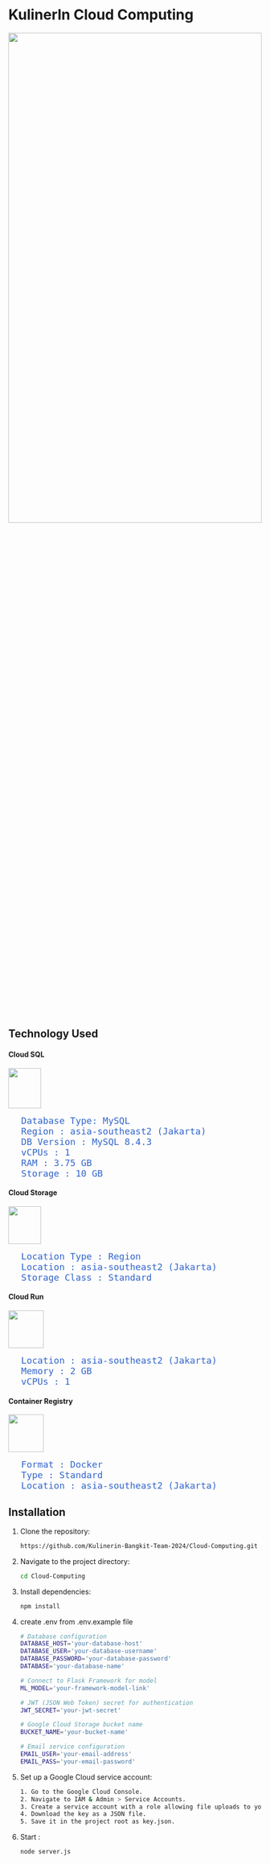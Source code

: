 # KulinerIn Cloud Computing

<img src="https://github.com/user-attachments/assets/51baabe0-5054-47ec-bacf-4788182e28cc" width="100%" height="50%">

## Technology Used

#### Cloud SQL
<img src="https://github.com/user-attachments/assets/48a4947e-5f04-465e-920a-9e0b783f39a4" width="65px" height="80px">
<br><pre>
   <span style="font-size: 18px; color: #3366cc;">Database Type: MySQL</span>
   <span style="font-size: 18px; color: #3366cc;">Region : asia-southeast2 (Jakarta)</span>
   <span style="font-size: 18px; color: #3366cc;">DB Version : MySQL 8.4.3</span>
   <span style="font-size: 18px; color: #3366cc;">vCPUs : 1 </span>
   <span style="font-size: 18px; color: #3366cc;">RAM : 3.75 GB </span>
   <span style="font-size: 18px; color: #3366cc;">Storage : 10 GB </span>
</pre>

#### Cloud Storage
<img src="https://github.com/user-attachments/assets/20dca4e9-c90f-4407-ba19-f8e26904be7d" width="65px" height="75px">
<br>
<pre>
   <span style="font-size: 18px; color: #3366cc;">Location Type : Region </span>
   <span style="font-size: 18px; color: #3366cc;">Location : asia-southeast2 (Jakarta)</span>
   <span style="font-size: 18px; color: #3366cc;">Storage Class : Standard</span>
</pre>

#### Cloud Run
<img src="https://github.com/user-attachments/assets/923f743f-7692-422a-9de1-c15758396fa2" width="70px" height="75px">
<br>
<pre>
   <span style="font-size: 18px; color: #3366cc;">Location : asia-southeast2 (Jakarta) </span>
   <span style="font-size: 18px; color: #3366cc;">Memory : 2 GB </span>
   <span style="font-size: 18px; color: #3366cc;">vCPUs : 1 </span>
</pre>

#### Container Registry
<img src="https://github.com/user-attachments/assets/fafa3fa6-7621-41c1-9eae-68f6902ef33b" width="70px" height="75px">
<br>
<pre>
   <span style="font-size: 18px; color: #3366cc;">Format : Docker</span>
   <span style="font-size: 18px; color: #3366cc;">Type : Standard</span>
   <span style="font-size: 18px; color: #3366cc;">Location : asia-southeast2 (Jakarta)</span>
</pre>

## Installation

1. Clone the repository:

   ```bash
   https://github.com/Kulinerin-Bangkit-Team-2024/Cloud-Computing.git

2. Navigate to the project directory:

   ```bash
   cd Cloud-Computing

3. Install dependencies:

   ```bash
   npm install

4. create .env from .env.example file

   ```bash
   # Database configuration
   DATABASE_HOST='your-database-host'
   DATABASE_USER='your-database-username'
   DATABASE_PASSWORD='your-database-password'
   DATABASE='your-database-name'
   
   # Connect to Flask Framework for model
   ML_MODEL='your-framework-model-link'
   
   # JWT (JSON Web Token) secret for authentication
   JWT_SECRET='your-jwt-secret'
   
   # Google Cloud Storage bucket name
   BUCKET_NAME='your-bucket-name'
   
   # Email service configuration
   EMAIL_USER='your-email-address'
   EMAIL_PASS='your-email-password'

5. Set up a Google Cloud service account:
   ```bash
   1. Go to the Google Cloud Console.
   2. Navigate to IAM & Admin > Service Accounts.
   3. Create a service account with a role allowing file uploads to your bucket (e.g., "Storage Object Admin").
   4. Download the key as a JSON file.
   5. Save it in the project root as key.json.

6. Start :
   ```bash
   node server.js